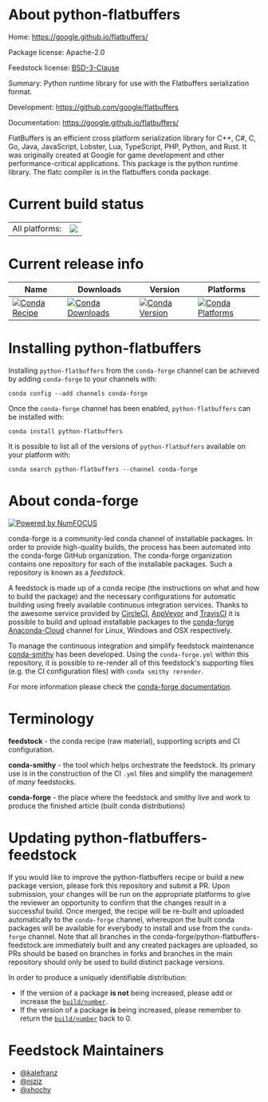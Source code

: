 About python-flatbuffers
========================

Home: https://google.github.io/flatbuffers/

Package license: Apache-2.0

Feedstock license: [BSD-3-Clause](https://github.com/conda-forge/python-flatbuffers-feedstock/blob/master/LICENSE.txt)

Summary: Python runtime library for use with the Flatbuffers serialization format.

Development: https://github.com/google/flatbuffers

Documentation: https://google.github.io/flatbuffers/

FlatBuffers is an efficient cross platform serialization library for C++, C#, C, Go, Java, JavaScript, Lobster, Lua, TypeScript, PHP, Python, and Rust. It was originally created at Google for game development and other performance-critical applications. This package is the python runtime library. The flatc compiler is in the flatbuffers conda package.


Current build status
====================


<table><tr><td>All platforms:</td>
    <td>
      <a href="https://dev.azure.com/conda-forge/feedstock-builds/_build/latest?definitionId=5713&branchName=master">
        <img src="https://dev.azure.com/conda-forge/feedstock-builds/_apis/build/status/python-flatbuffers-feedstock?branchName=master">
      </a>
    </td>
  </tr>
</table>

Current release info
====================

| Name | Downloads | Version | Platforms |
| --- | --- | --- | --- |
| [![Conda Recipe](https://img.shields.io/badge/recipe-python--flatbuffers-green.svg)](https://anaconda.org/conda-forge/python-flatbuffers) | [![Conda Downloads](https://img.shields.io/conda/dn/conda-forge/python-flatbuffers.svg)](https://anaconda.org/conda-forge/python-flatbuffers) | [![Conda Version](https://img.shields.io/conda/vn/conda-forge/python-flatbuffers.svg)](https://anaconda.org/conda-forge/python-flatbuffers) | [![Conda Platforms](https://img.shields.io/conda/pn/conda-forge/python-flatbuffers.svg)](https://anaconda.org/conda-forge/python-flatbuffers) |

Installing python-flatbuffers
=============================

Installing `python-flatbuffers` from the `conda-forge` channel can be achieved by adding `conda-forge` to your channels with:

```
conda config --add channels conda-forge
```

Once the `conda-forge` channel has been enabled, `python-flatbuffers` can be installed with:

```
conda install python-flatbuffers
```

It is possible to list all of the versions of `python-flatbuffers` available on your platform with:

```
conda search python-flatbuffers --channel conda-forge
```


About conda-forge
=================

[![Powered by NumFOCUS](https://img.shields.io/badge/powered%20by-NumFOCUS-orange.svg?style=flat&colorA=E1523D&colorB=007D8A)](http://numfocus.org)

conda-forge is a community-led conda channel of installable packages.
In order to provide high-quality builds, the process has been automated into the
conda-forge GitHub organization. The conda-forge organization contains one repository
for each of the installable packages. Such a repository is known as a *feedstock*.

A feedstock is made up of a conda recipe (the instructions on what and how to build
the package) and the necessary configurations for automatic building using freely
available continuous integration services. Thanks to the awesome service provided by
[CircleCI](https://circleci.com/), [AppVeyor](https://www.appveyor.com/)
and [TravisCI](https://travis-ci.com/) it is possible to build and upload installable
packages to the [conda-forge](https://anaconda.org/conda-forge)
[Anaconda-Cloud](https://anaconda.org/) channel for Linux, Windows and OSX respectively.

To manage the continuous integration and simplify feedstock maintenance
[conda-smithy](https://github.com/conda-forge/conda-smithy) has been developed.
Using the ``conda-forge.yml`` within this repository, it is possible to re-render all of
this feedstock's supporting files (e.g. the CI configuration files) with ``conda smithy rerender``.

For more information please check the [conda-forge documentation](https://conda-forge.org/docs/).

Terminology
===========

**feedstock** - the conda recipe (raw material), supporting scripts and CI configuration.

**conda-smithy** - the tool which helps orchestrate the feedstock.
                   Its primary use is in the construction of the CI ``.yml`` files
                   and simplify the management of *many* feedstocks.

**conda-forge** - the place where the feedstock and smithy live and work to
                  produce the finished article (built conda distributions)


Updating python-flatbuffers-feedstock
=====================================

If you would like to improve the python-flatbuffers recipe or build a new
package version, please fork this repository and submit a PR. Upon submission,
your changes will be run on the appropriate platforms to give the reviewer an
opportunity to confirm that the changes result in a successful build. Once
merged, the recipe will be re-built and uploaded automatically to the
`conda-forge` channel, whereupon the built conda packages will be available for
everybody to install and use from the `conda-forge` channel.
Note that all branches in the conda-forge/python-flatbuffers-feedstock are
immediately built and any created packages are uploaded, so PRs should be based
on branches in forks and branches in the main repository should only be used to
build distinct package versions.

In order to produce a uniquely identifiable distribution:
 * If the version of a package **is not** being increased, please add or increase
   the [``build/number``](https://docs.conda.io/projects/conda-build/en/latest/resources/define-metadata.html#build-number-and-string).
 * If the version of a package **is** being increased, please remember to return
   the [``build/number``](https://docs.conda.io/projects/conda-build/en/latest/resources/define-metadata.html#build-number-and-string)
   back to 0.

Feedstock Maintainers
=====================

* [@kalefranz](https://github.com/kalefranz/)
* [@njzjz](https://github.com/njzjz/)
* [@xhochy](https://github.com/xhochy/)

